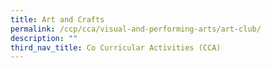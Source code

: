 ```yaml
---
title: Art and Crafts
permalink: /ccp/cca/visual-and-performing-arts/art-club/
description: ""
third_nav_title: Co Curricular Activities (CCA)
---
```

